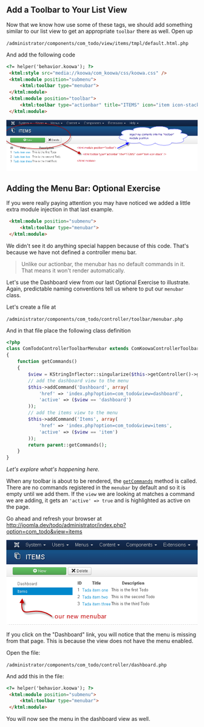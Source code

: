 ## Add a Toolbar to Your List View

Now that we know how use some of these tags, we should add something similar to our list view to get an appropriate `toolbar` there as well.
Open up

`/administrator/components/com_todo/view/items/tmpl/default.html.php`

And add the following code

```html
<?= helper('behavior.koowa'); ?>
 <ktml:style src="media://koowa/com_koowa/css/koowa.css" />
 <ktml:module position="submenu">
     <ktml:toolbar type="menubar">
 </ktml:module>
 <ktml:module position="toolbar">
     <ktml:toolbar type="actionbar" title="ITEMS" icon="item icon-stack">
 </ktml:module>
```

![Todos List With Toolbar](/resources/images/todotutorial/todo-list-with-toolbar.png)


## Adding the Menu Bar: Optional Exercise

If you were really paying attention you may have noticed we added a little extra module injection in that last example.

```html
 <ktml:module position="submenu">
     <ktml:toolbar type="menubar">
 </ktml:module>
```

We didn't see it do anything special happen because of this code. That's because we have not defined a controller menu bar.

>Unlike our actionbar, the menubar has no default commands in it. That means it won't render automatically.

Let's use the Dashboard view from our last Optional Exercise to illustrate. Again, predictable naming conventions tell us where to put our
`menubar` class.

Let's create a file at

`/administrator/components/com_todo/controller/toolbar/menubar.php`

And in that file place the following class definition

```php
<?php
class ComTodoControllerToolbarMenubar extends ComKoowaControllerToolbarMenubar
{
    function getCommands()
    {
        $view = KStringInflector::singularize($this->getController()->getView()->getName());
        // add the dashboard view to the menu
        $this->addCommand('Dashboard', array(
            'href' => 'index.php?option=com_todo&view=dashboard',
            'active' => ($view == 'dashboard')
        ));
        // add the items view to the menu
        $this->addCommand('Items', array(
            'href' => 'index.php?option=com_todo&view=items',
            'active' => ($view == 'item')
        ));
        return parent::getCommands();
    }
}
```

_Let's explore what's happening here._

When any toolbar is about to be rendered, the [`getCommands`](http://api.nooku.org/source-class-ComKoowaControllerToolbarMenubar.html#_getCommands) method is called. There are no commands registered in the `menubar`
by default and so it is empty until we add them. If the `view` we are looking at matches a command we are adding, it gets
an `'active' => true` and is highlighted as active on the page.

Go ahead and refresh your browser at http://joomla.dev/todo/administrator/index.php?option=com_todo&view=items

![Todos List With Menubar](/resources/images/todotutorial/todo-list-with-menubar.png)

If you click on the "Dashboard" link, you will notice that the menu is missing from
that page. This is because the view does not have the menu enabled.

Open the file:

`/administrator/components/com_todo/controller/dashboard.php`

And add this in the file:

```html
<?= helper('behavior.koowa'); ?>
 <ktml:module position="submenu">
     <ktml:toolbar type="menubar">
 </ktml:module>
```

You will now see the menu in the dashboard view as well.
